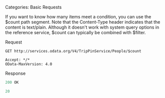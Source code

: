 Categories: Basic Requests

If you want to know how many items meet a condition, you can use the $count path segment. Note that the Content-Type header indicates that the content is text/plain. Although it doesn't work with system query options in the reference service, $count can typically be combined with $filter.

Request

```
GET http://services.odata.org/V4/TripPinService/People/$count

Accept: */*
OData-MaxVersion: 4.0

```

Response

```js
200 OK

20
```